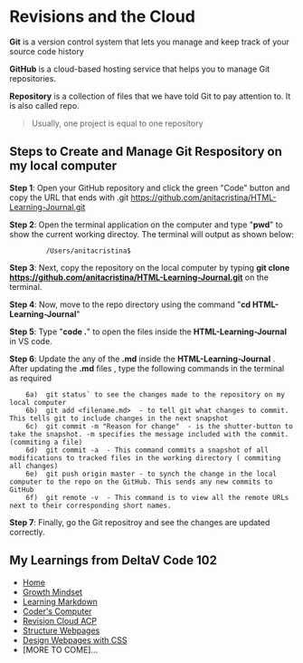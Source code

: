 # Revisions and the Cloud

**Git** is a version control system that lets you manage and keep track of your source code history

**GitHub** is a cloud-based hosting service that helps you to manage Git repositories.

**Repository** is a collection of files that we have told Git to pay attention to. It is also called repo.
> Usually, one project is equal to one repository

## Steps to Create and Manage Git Respository on my local computer
 
  **Step 1**: Open your GitHub repository and click the green "Code" button and copy the URL that ends with .git
             https://github.com/anitacristina/HTML-Learning-Journal.git
           
 **Step 2**:  Open the terminal application on the computer and type "**pwd**" to show the current working directoy. The terminal will output as shown below:
 
             /Users/anitacristina$
            
 **Step 3**:  Next, copy the repository on the local computer by typing **git clone https://github.com/anitacristina/HTML-Learning-Journal.git** on the terminal.
 
 **Step 4**:  Now, move to the repo directory using the command "**cd HTML-Learning-Journal**"
 
 **Step 5**:  Type "**code .**" to open the files inside the **HTML-Learning-Journal** in VS code. 
 
 **Step 6**:  Update the any of the **.md** inside the **HTML-Learning-Journal** . After updating the **.md** files , type the following commands in the terminal as required
 
        6a)  git status` to see the changes made to the repository on my local computer
        6b)  git add <filename.md>  - to tell git what changes to commit. This tells git to include changes in the next snapshot
        6c)  git commit -m "Reason for change"  - is the shutter-button to take the snapshot. -m specifies the message included with the commit. (commiting a file)
        6d)  git commit -a  - This command commits a snapshot of all modifications to tracked files in the working directory ( commiting all changes)
        6e)  git push origin master - to synch the change in the local computer to the repo on the GitHub. This sends any new commits to GitHub
        6f)  git remote -v  - This command is to view all the remote URLs next to their corresponding short names.
        
        
 **Step 7**:  Finally, go the Git repositroy and see the changes are updated correctly.
 
## My Learnings from DeltaV Code 102
- [Home](README.md)
- [Growth Mindset](GROWTH_MINDSET.md)
- [Learning Markdown](LEARNING_MARKDOWN.md)
- [Coder's Computer](CODERS_COMPUTER.md)
- [Revision Cloud ACP](REVISION_CLOUD.md)
- [Structure Webpages](STRUCTURE_WEBPAGES.md)
- [Design Webpages with CSS](DESIGN_WEBPAGES_CSS.md)
- [MORE TO COME]...



  
